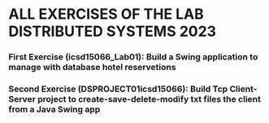 # ALL EXERCISES OF THE LAB  DISTRIBUTED SYSTEMS 2023

### First Exercise (icsd15066_Lab01): Build a Swing application to manage with database hotel reservetions
### Second Exercise (DSPROJECT01icsd15066): Build Tcp Client-Server project to create-save-delete-modify txt files the client from a Java Swing app
